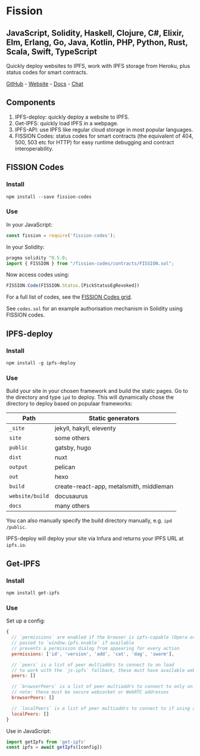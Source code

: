 # Fission
## JavaScript, Solidity, Haskell, Clojure, C#, Elixir, Elm, Erlang, Go, Java, Kotlin, PHP, Python, Rust, Scala, Swift, TypeScript

Quickly deploy websites to IPFS, work with IPFS storage from Heroku, plus status codes for smart contracts.

[GitHub](https://github.com/fission-suite) - [Website](https://fission.codes/) - [Docs](https://docs.fission.codes/) - [Chat](https://discord.gg/daDMAjE)

## Components

1. IPFS-deploy: quickly deploy a website to IPFS.
2. Get-IPFS: quickly load IPFS in a webpage.
3. IPFS-API: use IPFS like regular cloud storage in most popular languages.
4. FISSION Codes: status codes for smart contracts (the equivalent of 404, 500, 503 etc for HTTP) for easy runtime debugging and contract interoperability.

## FISSION Codes

### Install

```
npm install --save fission-codes
```

### Use

In your JavaScript:
```js
const fission = require('fission-codes');
```

In your Solidity:
```js
pragma solidity ^0.5.0;
import { FISSION } from "/fission-codes/contracts/FISSION.sol";
```

Now access codes using:
```js
FISSION.Code(FISSION.Status.[PickStatusEgRevoked])
```
For a full list of codes, see the [FISSION Codes grid](https://docs.fission.codes/fission-codes/grid/).

See `codes.sol` for an example authorisation mechanism in Solidity using FISSION codes.


## IPFS-deploy

### Install

```
npm install -g ipfs-deploy
```

### Use

Build your site in your chosen framework and build the static pages. Go to the directory and type `ipd` to deploy. This will dynamically chose the directory to deploy based on populaar frameworks:

| Path            | Static generators                       |
| --------        | ---------------------------------       |
| `_site`         | jekyll, hakyll, eleventy                |
| `site`          | some others                             |
| `public`        | gatsby, hugo                            |
| `dist`          | nuxt                                    |
| `output`        | pelican                                 |
| `out`           | hexo                                    |
| `build`         | create-react-app, metalsmith, middleman |
| `website/build` | docusaurus                              |
| `docs`          | many others                             |

You can also manually specify the build directory manually, e.g. `ipd /public`.

IPFS-deploy will deploy your site via Infura and returns your IPFS URL at `ipfs.io`.

## Get-IPFS

### Install

```
npm install get-ipfs
```

### Use

Set up a config:
```js
{
  // `permissions` are enabled if the browser is ipfs-capable (Opera or extension)
  // passed to `window.ipfs.enable` if available
  // prevents a permission dialog from appearing for every action
  permissions: ['id', 'version', 'add', 'cat', 'dag', 'swarm'],

  // `peers` is a list of peer multiaddrs to connect to on load
  // to work with the `js-ipfs` fallback, these must have available websocket ports
  peers: []

  // `browserPeers` is a list of peer multiaddrs to connect to only on fallback to an in-browser js-ipfs daemon
  // note: these must be secure websocket or WebRTC addresses
  browserPeers: []

  // `localPeers` is a list of peer multiaddrs to connect to if using a local ipfs daemon (through ipfs companion for instance)
  localPeers: []
}
```

Use in JavaScript:
```js
import getIpfs from 'get-ipfs'
const ipfs = await getIpfs([config])
```